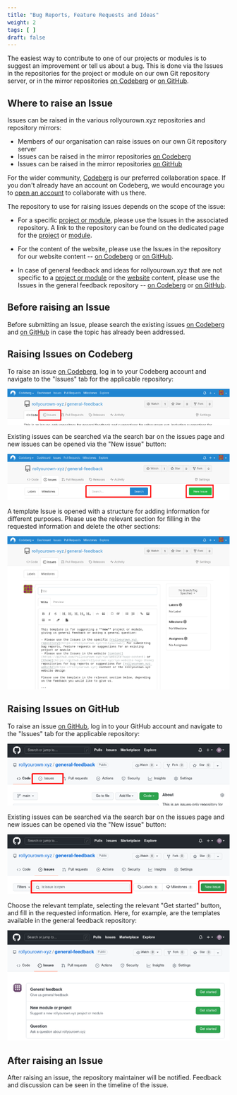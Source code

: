 ```yaml
---
title: "Bug Reports, Feature Requests and Ideas"
weight: 2
tags: [ ]
draft: false
---
```

<!-- SPDX-FileCopyrightText: 2022 Wilfred Nicoll <xyzroller@rollyourown.xyz> -->
<!-- SPDX-License-Identifier: CC-BY-SA-4.0 -->

The easiest way to contribute to one of our projects or modules is to suggest an improvement or tell us about a bug. This is done via the Issues in the repositories for the project or module on our own Git repository server, or in the mirror repositories [on Codeberg](https://codeberg.org/rollyourown-xyz) or [on GitHub](https://github.com/rollyourown-xyz/).

<!--more-->

## Where to raise an Issue

Issues can be raised in the various rollyourown.xyz repositories and repository mirrors:

- Members of our organisation can raise issues on our own Git repository server
- Issues can be raised in the mirror repositories [on Codeberg](https://codeberg.org/rollyourown-xyz)
- Issues can be raised in the mirror repositories [on GitHub](https://github.com/rollyourown-xyz/)

For the wider community, [Codeberg](https://codeberg.org/) is our preferred collaboration space. If you don't already have an account on Codeberg, we would encourage you to [open an account](https://codeberg.org/) to collaborate with us there.

The repository to use for raising issues depends on the scope of the issue:

- For a specific [project or module](https://rollyourown.xyz/rollyourown/), please use the Issues in the associated repository. A link to the repository can be found on the dedicated page for the [project](https://rollyourown.xyz/rollyourown/projects/) or [module](https://rollyourown.xyz/rollyourown/project_modules/).

- For the content of the website, please use the Issues in the repository for our website content -- [on Codeberg](https://codeberg.org/rollyourown-xyz/ryo-website-hugo-content/issues) or [on GitHub](https://github.com/rollyourown-xyz/ryo-website-hugo-content/issues).

- In case of general feedback and ideas for rollyourown.xyz that are not specific to a [project or module](https://rollyourown.xyz/rollyourown/) or the [website](https://rollyourown.xyz) content, please use the Issues in the general feedback repository -- [on Codeberg](https://codeberg.org/rollyourown-xyz/general-feedback/issues) or [on GitHub](https://github.com/rollyourown-xyz/general-feedback/issues).

## Before raising an Issue

Before submitting an Issue, please search the existing issues [on Codeberg](https://codeberg.org/rollyourown-xyz) and [on GitHub](https://github.com/rollyourown-xyz/) in case the topic has already been addressed.

## Raising Issues on Codeberg

To raise an issue [on Codeberg](https://codeberg.org/rollyourown-xyz), log in to your Codeberg account and navigate to the "Issues" tab for the applicable repository:

![Codeberg Issues Tab](Codeberg_Issues_Tab_800.png)

Existing issues can be searched via the search bar on the issues page and new issues can be opened via the "New issue" button:

![Codeberg Issues Search and New Issue Button](Codeberg_Issues_Search_and_New_Issue_Button_800.png)

A template Issue is opened with a structure for adding information for different purposes. Please use the relevant section for filling in the requested information and delete the other sections:

![Codeberg Issue Template](Codeberg_Issue_Template_800.png)

## Raising Issues on GitHub

To raise an issue [on GitHub](https://github.com/rollyourown-xyz/), log in to your GitHub account and navigate to the "Issues" tab for the applicable repository:

![Github Issues Tab](GitHub_Issues_Tab_800.png)

Existing issues can be searched via the search bar on the issues page and new issues can be opened via the "New issue" button:

![Github Issues Search and New Issue Button](GitHub_Issues_Search_and_New_Issue_Button_800.png)

Choose the relevant template, selecting the relevant "Get started" button, and fill in the requested information. Here, for example, are the templates available in the general feedback repository:

![Github Issue Templates](GitHub_Issue_Templates_800.png)

## After raising an Issue

After raising an issue, the repository maintainer will be notified. Feedback and discussion can be seen in the timeline of the issue.
